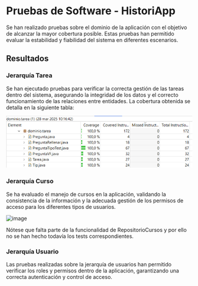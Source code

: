 # Pruebas de Software - HistoriApp

Se han realizado pruebas sobre el dominio de la aplicación con el objetivo de alcanzar la mayor cobertura posible. Estas pruebas han permitido evaluar la estabilidad y fiabilidad del sistema en diferentes escenarios.

## Resultados

### Jerarquía Tarea
Se han ejecutado pruebas para verificar la correcta gestión de las tareas dentro del sistema, asegurando la integridad de los datos y el correcto funcionamiento de las relaciones entre entidades. La cobertura obtenida se detalla en la siguiente tabla:

![Cobertura de tests en la jerarquía de Tarea](./tarea.png)

### Jerarquía Curso
Se ha evaluado el manejo de cursos en la aplicación, validando la consistencia de la información y la adecuada gestión de los permisos de acceso para los diferentes tipos de usuarios.

![image](https://github.com/user-attachments/assets/6b16c187-536b-43b4-9f58-851d640002f9)

Nótese que falta parte de la funcionalidad de RepositorioCursos y por ello no se han hecho todavía los tests correspondientes.

### Jerarquía Usuario
Las pruebas realizadas sobre la jerarquía de usuarios han permitido verificar los roles y permisos dentro de la aplicación, garantizando una correcta autenticación y control de acceso.

